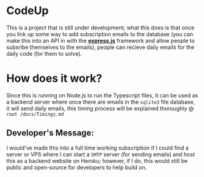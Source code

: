 # CodeUp
This is a project that is still under development; what this does is that once you link up some way to add subscription emails to the database (you can make this into an API in with the **[express.js](http://expressjs.com/)** framework and allow people to subsribe themselves to the emails), people can recieve daily emails for the daily code (for them to solve).

# How does it work?
Since this is running on Node.js to run the Typescript files, it can be used as a backend server where once there are emails in the `sqlite3` file database, it will send daily emails, this timing process will be explained thoroughly @ `root /docs/Timings.md `

## Developer's Message:
I would've made this into a full time working subscription if I could find a server or VPS where I can start a `SMTP` server (for sending emails) and host this as a backend website on Heroku; however, if I do, this would still be public and open-source for developers to help build on.